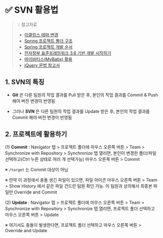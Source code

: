 # ✅ SVN 활용법

> 💡 참고자료
>
> - [이클립스 테마 변경](https://lsjsj92.tistory.com/272)
> - [Spring 프로젝트 폴더 구조](https://codevang.tistory.com/240)
> - [Spring 프로젝트 개발 순서](https://velog.io/@cyhse7/%EC%8A%A4%ED%94%84%EB%A7%81-%EC%A0%84%EB%B0%98%EC%A0%81%EC%9D%B8-%ED%9D%90%EB%A6%84%EA%B3%BC-%EA%B0%9C%EB%B0%9C-%EC%88%9C%EC%84%9C) 
> - [전자정부 표준프레임워크 3.6 기반 개발 시작하기]( https://www.egovframe.go.kr/wiki/doku.php?id=egovframework:dev3.6:gettingstarted)
> - [마이바티스(MyBatis) 활용](https://velog.io/@sunblock99/Mybatis-%EB%A7%88%EC%9D%B4%EB%B0%94%ED%8B%B0%EC%8A%A4)
> - [jQuery 문법 참고서](http://www.tcpschool.com/jquery/jq_basic_syntax)



## 1. SVN의 특징

- **Git** 은 다른 팀원의 작업 결과를 Pull 받은 후, 본인의 작업 결과를 Commit & Push 해야 버전 변경이 반영됨

- 그러나 **SVN** 은 다른 팀원의 작업 결과를 Update 받은 후, 본인의 작업 결과를 Commit 해야 버전 변경이 반영됨



## 2. 프로젝트에 활용하기

(1) **Commit** : Navigator 탭 > 프로젝트 폴더에 마우스 오른쪽 버튼 > Team > Synchronize with Repository > Synchronize 탭 열리면, 본인이 변경한 폴더/파일 선택하고(Ctrl 누른 상태로 여러 개 선택가능) 마우스 오른쪽 버튼 > Commit

※ `/target` 는 Commit 대상이 아님

※ 만약 이 과정에서 충돌 생긴 파일이 있으면, 파일 아이콘 마우스 오른쪽 버튼 > Team > Show History 에서 같은 파일 건드린 팀원 확인 가능. 이 팀원과 상의해서 최종본 파일만 Override and Commit

(2) **Update** : Navigator 탭 > 프로젝트 폴더에 마우스 오른쪽 버튼 > Team > Synchronize with Repository > Synchronize 탭 열리면, 프로젝트 폴더 선택하고 마우스 오른쪽 버튼 > Update

※ 여기서도 충돌이 발생한다면, 프로젝트 폴더 선택하고 마우스 오른쪽 버튼 > Override and Update